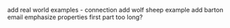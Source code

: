 add real world examples - connection
add wolf sheep example
add barton email
emphasize properties
first part too long?
